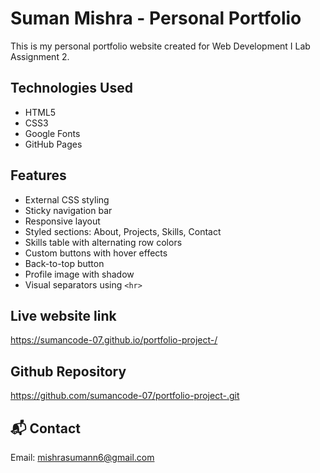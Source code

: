 #  Suman Mishra - Personal Portfolio

This is my personal portfolio website created for Web Development I Lab Assignment 2.

##  Technologies Used

- HTML5
- CSS3
- Google Fonts
- GitHub Pages

##  Features

- External CSS styling
- Sticky navigation bar
- Responsive layout
- Styled sections: About, Projects, Skills, Contact
- Skills table with alternating row colors
- Custom buttons with hover effects
- Back-to-top button
- Profile image with shadow
- Visual separators using `<hr>`

##  Live website link
https://sumancode-07.github.io/portfolio-project-/

## Github Repository
https://github.com/sumancode-07/portfolio-project-.git


## 📬 Contact

Email: mishrasumann6@gmail.com
